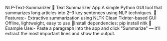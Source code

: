 NLP-Text-Summarizer
🧠 Text Summarizer App
A simple Python GUI tool that summarizes long articles into 2–3 key sentences using NLP techniques.
🔹 Features:-
Extractive summarization using NLTK
Clean Tkinter-based GUI
Offline, lightweight, easy to use
🔹Install dependencies:
pip install nltk
💬 Example Use:-
Paste a paragraph into the app and click "Summarize" — it’ll extract the most important lines and show the output.

